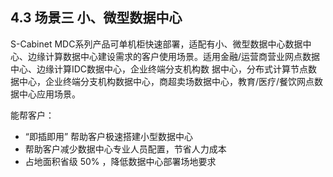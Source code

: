 ## **4.3	场景三 小、微型数据中心**
S-Cabinet MDC系列产品可单机柜快速部署，适配有小、微型数据中心数据中心、边缘计算数据中心建设需求的客户使用场景。适用金融/运营商营业网点数据中心、边缘计算IDC数据中心，企业终端分支机构数
据中心，分布式计算节点数据中心，企业终端分支机构数据中心，商超卖场数据中心，教育/医疗/餐饮网点数据中心应用场景。

能帮客户：
- “即插即用” 帮助客户极速搭建小型数据中心
- 帮助客户减少数据中心专业人员配置，节省人力成本
- 占地面积省级 50% ，降低数据中心部署场地要求
